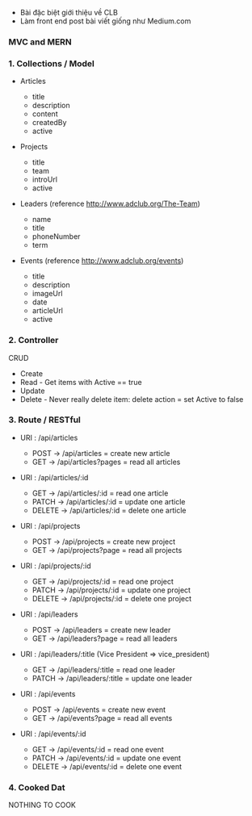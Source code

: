 - Bài đặc biệt giới thiệu về CLB
- Làm front end post bài viết giống như Medium.com

### MVC and MERN

### 1. Collections / Model

- Articles

  - title
  - description
  - content
  - createdBy
  - active

- Projects

  - title
  - team
  - introUrl
  - active

- Leaders (reference http://www.adclub.org/The-Team)

  - name
  - title
  - phoneNumber
  - term

- Events (reference http://www.adclub.org/events)
  - title
  - description
  - imageUrl
  - date
  - articleUrl
  - active

### 2. Controller

CRUD

- Create
- Read - Get items with Active == true
- Update
- Delete - Never really delete item: delete action = set Active to false

### 3. Route / RESTful

- URI : /api/articles

  - POST -> /api/articles = create new article
  - GET -> /api/articles?pages = read all articles

- URI : /api/articles/:id

  - GET -> /api/articles/:id = read one article
  - PATCH -> /api/articles/:id = update one article
  - DELETE -> /api/articles/:id = delete one article

- URI : /api/projects

  - POST -> /api/projects = create new project
  - GET -> /api/projects?page = read all projects

- URI : /api/projects/:id

  - GET -> /api/projects/:id = read one project
  - PATCH -> /api/projects/:id = update one project
  - DELETE -> /api/projects/:id = delete one project

- URI : /api/leaders

  - POST -> /api/leaders = create new leader
  - GET -> /api/leaders?page = read all leaders

- URI : /api/leaders/:title (Vice President => vice_president)

  - GET -> /api/leaders/:title = read one leader
  - PATCH -> /api/leaders/:title = update one leader

- URI : /api/events

  - POST -> /api/events = create new event
  - GET -> /api/events?page = read all events

- URI : /api/events/:id
  - GET -> /api/events/:id = read one event
  - PATCH -> /api/events/:id = update one event
  - DELETE -> /api/events/:id = delete one event

### 4. Cooked Dat

NOTHING TO COOK
